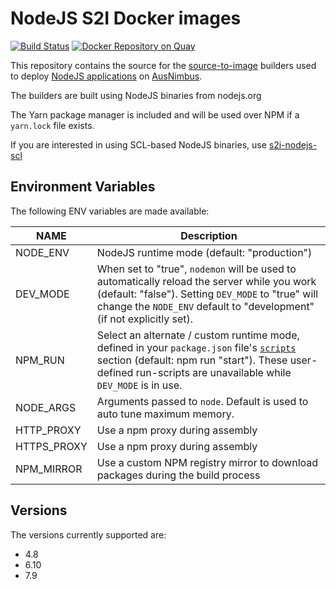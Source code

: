 # NodeJS S2I Docker images

[![Build Status](https://travis-ci.org/ausnimbus/s2i-nodejs.svg?branch=master)](https://travis-ci.org/ausnimbus/s2i-nodejs)
[![Docker Repository on Quay](https://quay.io/repository/ausnimbus/s2i-nodejs/status "Docker Repository on Quay")](https://quay.io/repository/ausnimbus/s2i-nodejs)

This repository contains the source for the [source-to-image](https://github.com/openshift/source-to-image)
builders used to deploy [NodeJS applications](https://www.ausnimbus.com.au/languages/nodejs/)
on [AusNimbus](https://www.ausnimbus.com.au/).

The builders are built using NodeJS binaries from nodejs.org

The Yarn package manager is included and will be used over NPM if a `yarn.lock` file exists.

If you are interested in using SCL-based NodeJS binaries, use [s2i-nodejs-scl](https://github.com/ausnimbus/s2i-nodejs-scl)

## Environment Variables

The following ENV variables are made available:

NAME        | Description
------------|-------------
NODE_ENV    | NodeJS runtime mode (default: "production")
DEV_MODE    | When set to "true", `nodemon` will be used to automatically reload the server while you work (default: "false"). Setting `DEV_MODE` to "true" will change the `NODE_ENV` default to "development" (if not explicitly set).
NPM_RUN     | Select an alternate / custom runtime mode, defined in your `package.json` file's [`scripts`](https://docs.npmjs.com/misc/scripts) section (default: npm run "start"). These user-defined run-scripts are unavailable while `DEV_MODE` is in use.
NODE_ARGS   | Arguments passed to `node`. Default is used to auto tune maximum memory.
HTTP_PROXY  | Use a npm proxy during assembly
HTTPS_PROXY | Use a npm proxy during assembly
NPM_MIRROR  | Use a custom NPM registry mirror to download packages during the build process


## Versions

The versions currently supported are:

- 4.8
- 6.10
- 7.9
